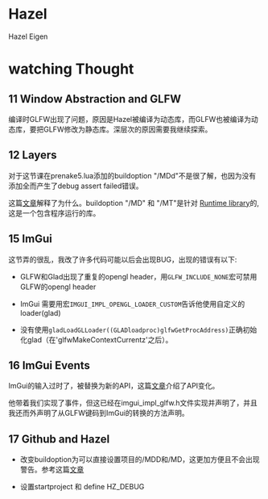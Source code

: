 # Hazel

Hazel Eigen

# watching Thought
## 11 Window Abstraction and GLFW

编译时GLFW出现了问题，原因是Hazel被编译为动态库，而GLFW也被编译为动态库，要把GLFW修改为静态库。深层次的原因需要我继续探索。

## 12 Layers

对于这节课在prenake5.lua添加的buildoption "/MDd"不是很了解，也因为没有添加全而产生了debug assert failed错误。

这篇[文章](https://www.programmersought.com/article/14857274108/)解释了为什么。buildoption "/MD" 和 "/MT"是针对 [Runtime library](https://cppscripts.com/cpp-runtime-library)的,这是一个包含程序运行的库。

## 15 ImGui

这节弄的很乱，我改了许多代码可能以后会出现BUG，出现的错误有以下:

- GLFW和Glad出现了重复的opengl header，用`GLFW_INCLUDE_NONE`宏可禁用GLFW的opengl header

- ImGui 需要用宏`IMGUI_IMPL_OPENGL_LOADER_CUSTOM`告诉他使用自定义的loader(glad)

- 没有使用`gladLoadGLLoader((GLADloadproc)glfwGetProcAddress)`正确初始化glad（在'glfwMakeContextCurrentz'之后）。

## 16 ImGui Events

ImGui的输入过时了，被替换为新的API，这篇[文章](https://github.com/ocornut/imgui/issues/4921)介绍了API变化。

他带着我们实现了事件，但这已经在imgui_impl_glfw.h文件实现并声明了，并且我还而外声明了从GLFW键码到ImGui的转换的方法声明。

## 17 Github and Hazel

- 改变buildoption为可以直接设置项目的/MDD和/MD，这更加方便且不会出现警告。参考这篇[文章](https://github.com/TheCherno/Hazel/issues/15)

- 设置startproject 和 define HZ_DEBUG
